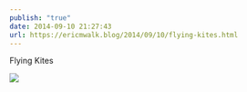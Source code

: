 ```yaml
---
publish: "true"
date: 2014-09-10 21:27:43
url: https://ericmwalk.blog/2014/09/10/flying-kites.html
---
```


Flying Kites

![](https://ericmwalk.blog/uploads/2022/7667939915.jpg)